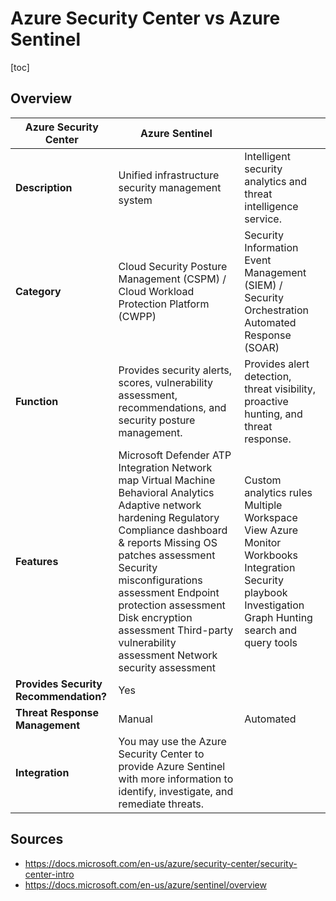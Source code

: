 # Azure Security Center vs Azure Sentinel

[toc]

## Overview

| **Azure Security Center**             | **Azure Sentinel**                                           |                                                              |
| ------------------------------------- | ------------------------------------------------------------ | ------------------------------------------------------------ |
| **Description**                       | Unified infrastructure security management system            | Intelligent security analytics and threat intelligence service. |
| **Category**                          | Cloud Security Posture Management (CSPM) / Cloud Workload Protection Platform (CWPP) | Security Information Event Management (SIEM) / Security Orchestration Automated Response (SOAR) |
| **Function**                          | Provides security alerts, scores, vulnerability assessment, recommendations, and security posture management. | Provides alert detection, threat visibility, proactive hunting, and threat response. |
| **Features**                          | Microsoft Defender ATP Integration Network map Virtual Machine Behavioral Analytics Adaptive network hardening Regulatory Compliance dashboard & reports Missing OS patches assessment Security misconfigurations assessment Endpoint protection assessment Disk encryption assessment Third-party vulnerability assessment Network security assessment | Custom analytics rules Multiple Workspace View Azure Monitor Workbooks Integration Security playbook Investigation Graph Hunting search and query tools |
| **Provides Security Recommendation?** | Yes                                                          |                                                              |
| **Threat Response Management**        | Manual                                                       | Automated                                                    |
| **Integration**                       | You may use the Azure Security Center to provide Azure Sentinel with more information to identify, investigate, and remediate threats. |                                                              |



## Sources

- https://docs.microsoft.com/en-us/azure/security-center/security-center-intro   
- https://docs.microsoft.com/en-us/azure/sentinel/overview